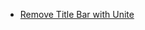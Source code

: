 - [Remove Title Bar with Unite](https://stackoverflow.com/questions/71204126/how-to-remove-the-title-bar-of-gnome-applications)